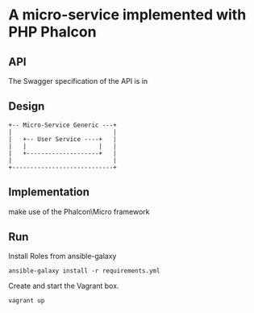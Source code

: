 # A micro-service implemented with PHP Phalcon


## API

The Swagger specification of the API is in 


## Design

```
+-- Micro-Service Generic ---+
|                            |
|   +-- User Service ----+   |
|   |                    |   |
|   +--------------------+   |
|                            |
+----------------------------+
```


## Implementation

make use of the Phalcon\Micro framework


## Run

Install Roles from ansible-galaxy
```
ansible-galaxy install -r requirements.yml
```

Create and start the Vagrant box.
```
vagrant up
```
